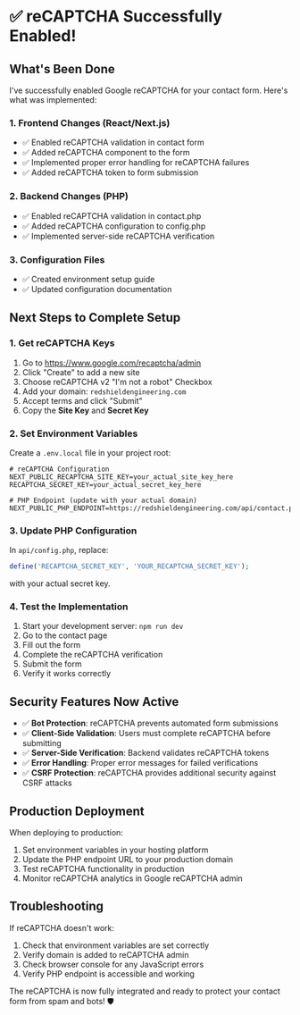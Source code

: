 # ✅ reCAPTCHA Successfully Enabled!

## What's Been Done

I've successfully enabled Google reCAPTCHA for your contact form. Here's what was implemented:

### 1. Frontend Changes (React/Next.js)
- ✅ Enabled reCAPTCHA validation in contact form
- ✅ Added reCAPTCHA component to the form
- ✅ Implemented proper error handling for reCAPTCHA failures
- ✅ Added reCAPTCHA token to form submission

### 2. Backend Changes (PHP)
- ✅ Enabled reCAPTCHA validation in contact.php
- ✅ Added reCAPTCHA configuration to config.php
- ✅ Implemented server-side reCAPTCHA verification

### 3. Configuration Files
- ✅ Created environment setup guide
- ✅ Updated configuration documentation

## Next Steps to Complete Setup

### 1. Get reCAPTCHA Keys
1. Go to https://www.google.com/recaptcha/admin
2. Click "Create" to add a new site
3. Choose reCAPTCHA v2 "I'm not a robot" Checkbox
4. Add your domain: `redshieldengineering.com`
5. Accept terms and click "Submit"
6. Copy the **Site Key** and **Secret Key**

### 2. Set Environment Variables
Create a `.env.local` file in your project root:

```env
# reCAPTCHA Configuration
NEXT_PUBLIC_RECAPTCHA_SITE_KEY=your_actual_site_key_here
RECAPTCHA_SECRET_KEY=your_actual_secret_key_here

# PHP Endpoint (update with your actual domain)
NEXT_PUBLIC_PHP_ENDPOINT=https://redshieldengineering.com/api/contact.php
```

### 3. Update PHP Configuration
In `api/config.php`, replace:
```php
define('RECAPTCHA_SECRET_KEY', 'YOUR_RECAPTCHA_SECRET_KEY');
```
with your actual secret key.

### 4. Test the Implementation
1. Start your development server: `npm run dev`
2. Go to the contact page
3. Fill out the form
4. Complete the reCAPTCHA verification
5. Submit the form
6. Verify it works correctly

## Security Features Now Active

- ✅ **Bot Protection**: reCAPTCHA prevents automated form submissions
- ✅ **Client-Side Validation**: Users must complete reCAPTCHA before submitting
- ✅ **Server-Side Verification**: Backend validates reCAPTCHA tokens
- ✅ **Error Handling**: Proper error messages for failed verifications
- ✅ **CSRF Protection**: reCAPTCHA provides additional security against CSRF attacks

## Production Deployment

When deploying to production:
1. Set environment variables in your hosting platform
2. Update the PHP endpoint URL to your production domain
3. Test reCAPTCHA functionality in production
4. Monitor reCAPTCHA analytics in Google reCAPTCHA admin

## Troubleshooting

If reCAPTCHA doesn't work:
1. Check that environment variables are set correctly
2. Verify domain is added to reCAPTCHA admin
3. Check browser console for any JavaScript errors
4. Verify PHP endpoint is accessible and working

The reCAPTCHA is now fully integrated and ready to protect your contact form from spam and bots! 🛡️ 